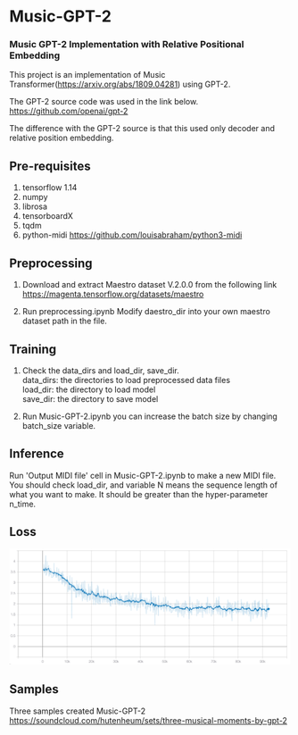 # Music-GPT-2
### Music GPT-2 Implementation with Relative Positional Embedding

This project is an implementation of Music Transformer(https://arxiv.org/abs/1809.04281) using GPT-2.

The GPT-2 source code was used in the link below.<br/>
https://github.com/openai/gpt-2

The difference with the GPT-2 source is that this used only decoder and relative position embedding.

## Pre-requisites
1. tensorflow 1.14
2. numpy
3. librosa
4. tensorboardX
5. tqdm
6. python-midi
https://github.com/louisabraham/python3-midi

## Preprocessing
1. Download and extract Maestro dataset V.2.0.0 from the following link
https://magenta.tensorflow.org/datasets/maestro

2. Run preprocessing.ipynb
Modify daestro_dir into your own maestro dataset path in the file.

## Training

1. Check the data_dirs and load_dir, save_dir.<br/>
data_dirs: the directories to load preprocessed data files<br/>
load_dir: the directory to load model<br/>
save_dir: the directory to save model

2. Run Music-GPT-2.ipynb
you can increase the batch size by changing batch_size variable.

## Inference

Run 'Output MIDI file' cell in Music-GPT-2.ipynb to make a new MIDI file.
You should check load_dir, and variable N means the sequence length of what you want to make. It should be greater than the hyper-parameter n_time.

## Loss
![Training Loss Graph](pics/loss_graph.png)

## Samples
Three samples created Music-GPT-2<br/>
https://soundcloud.com/hutenheum/sets/three-musical-moments-by-gpt-2
 

